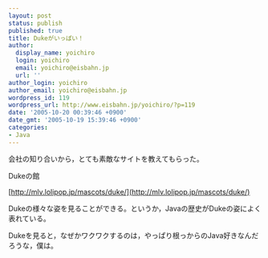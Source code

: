 ```yaml
---
layout: post
status: publish
published: true
title: Dukeがいっぱい！
author:
  display_name: yoichiro
  login: yoichiro
  email: yoichiro@eisbahn.jp
  url: ''
author_login: yoichiro
author_email: yoichiro@eisbahn.jp
wordpress_id: 119
wordpress_url: http://www.eisbahn.jp/yoichiro/?p=119
date: '2005-10-20 00:39:46 +0900'
date_gmt: '2005-10-19 15:39:46 +0900'
categories:
- Java
---
```


会社の知り合いから，とても素敵なサイトを教えてもらった。

Dukeの館



[http://mlv.lolipop.jp/mascots/duke/](http://mlv.lolipop.jp/mascots/duke/)

Dukeの様々な姿を見ることができる。というか，Javaの歴史がDukeの姿によく表れている。

Dukeを見ると，なぜかワクワクするのは，やっぱり根っからのJava好きなんだろうな，僕は。
